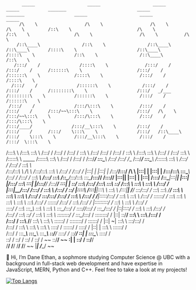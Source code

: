 
          _____                    _____                    _____            _____           _______                           _____                   _______                   _____                    _____            _____          
         /\    \                  /\    \                  /\    \          /\    \         /::\    \                         /\    \                 /::\    \                 /\    \                  /\    \          /\    \         
        /::\____\                /::\    \                /::\____\        /::\____\       /::::\    \                       /::\____\               /::::\    \               /::\    \                /::\____\        /::\    \        
       /:::/    /               /::::\    \              /:::/    /       /:::/    /      /::::::\    \                     /:::/    /              /::::::\    \             /::::\    \              /:::/    /       /::::\    \       
      /:::/    /               /::::::\    \            /:::/    /       /:::/    /      /::::::::\    \                   /:::/   _/___           /::::::::\    \           /::::::\    \            /:::/    /       /::::::\    \      
     /:::/    /               /:::/\:::\    \          /:::/    /       /:::/    /      /:::/~~\:::\    \                 /:::/   /\    \         /:::/~~\:::\    \         /:::/\:::\    \          /:::/    /       /:::/\:::\    \     
    /:::/____/               /:::/__\:::\    \        /:::/    /       /:::/    /      /:::/    \:::\    \               /:::/   /::\____\       /:::/    \:::\    \       /:::/__\:::\    \        /:::/    /       /:::/  \:::\    \    
   /::::\    \              /::::\   \:::\    \      /:::/    /       /:::/    /      /:::/    / \:::\    \             /:::/   /:::/    /      /:::/    / \:::\    \     /::::\   \:::\    \      /:::/    /       /:::/    \:::\    \   
  /::::::\    \   _____    /::::::\   \:::\    \    /:::/    /       /:::/    /      /:::/____/   \:::\____\           /:::/   /:::/   _/___   /:::/____/   \:::\____\   /::::::\   \:::\    \    /:::/    /       /:::/    / \:::\    \  
 /:::/\:::\    \ /\    \  /:::/\:::\   \:::\    \  /:::/    /       /:::/    /      |:::|    |     |:::|    |         /:::/___/:::/   /\    \ |:::|    |     |:::|    | /:::/\:::\   \:::\____\  /:::/    /       /:::/    /   \:::\ ___\ 
/:::/  \:::\    /::\____\/:::/__\:::\   \:::\____\/:::/____/       /:::/____/       |:::|____|     |:::|    |        |:::|   /:::/   /::\____\|:::|____|     |:::|    |/:::/  \:::\   \:::|    |/:::/____/       /:::/____/     \:::|    |
\::/    \:::\  /:::/    /\:::\   \:::\   \::/    /\:::\    \       \:::\    \        \:::\    \   /:::/    /         |:::|__/:::/   /:::/    / \:::\    \   /:::/    / \::/   |::::\  /:::|____|\:::\    \       \:::\    \     /:::|____|
 \/____/ \:::\/:::/    /  \:::\   \:::\   \/____/  \:::\    \       \:::\    \        \:::\    \ /:::/    /           \:::\/:::/   /:::/    /   \:::\    \ /:::/    /   \/____|:::::\/:::/    /  \:::\    \       \:::\    \   /:::/    / 
          \::::::/    /    \:::\   \:::\    \       \:::\    \       \:::\    \        \:::\    /:::/    /             \::::::/   /:::/    /     \:::\    /:::/    /          |:::::::::/    /    \:::\    \       \:::\    \ /:::/    /  
           \::::/    /      \:::\   \:::\____\       \:::\    \       \:::\    \        \:::\__/:::/    /               \::::/___/:::/    /       \:::\__/:::/    /           |::|\::::/    /      \:::\    \       \:::\    /:::/    /   
           /:::/    /        \:::\   \::/    /        \:::\    \       \:::\    \        \::::::::/    /                 \:::\__/:::/    /         \::::::::/    /            |::| \::/____/        \:::\    \       \:::\  /:::/    /    
          /:::/    /          \:::\   \/____/          \:::\    \       \:::\    \        \::::::/    /                   \::::::::/    /           \::::::/    /             |::|  ~|               \:::\    \       \:::\/:::/    /     
         /:::/    /            \:::\    \               \:::\    \       \:::\    \        \::::/    /                     \::::::/    /             \::::/    /              |::|   |                \:::\    \       \::::::/    /      
        /:::/    /              \:::\____\               \:::\____\       \:::\____\        \::/____/                       \::::/    /               \::/____/               \::|   |                 \:::\____\       \::::/    /       
        \::/    /                \::/    /                \::/    /        \::/    /         ~~                              \::/____/                 ~~                      \:|   |                  \::/    /        \::/____/        
         \/____/                  \/____/                  \/____/          \/____/                                           ~~                                                \|___|                   \/____/          ~~              
                                                                                                                                                                                                                                          

👋 Hi, I’m Dane Ethan, a sophmore studying Computer Science @ UBC with a background in full-stack web development and have expertise in JavaScript, MERN, Python and C++. Feel free to take a look at my projects!


[![Top Langs](https://github-readme-stats.vercel.app/api/top-langs/?username=dewgong5&show_icons=true&theme=radical)](https://github.com/anuraghazra/github-readme-stats)


